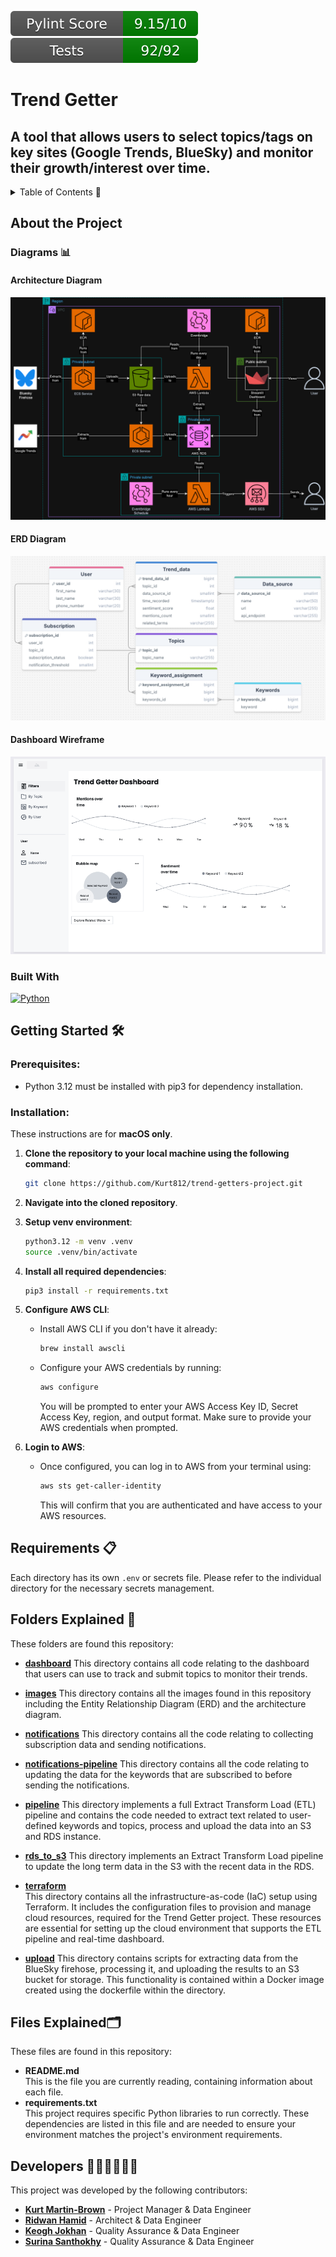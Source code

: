 ![Pylint Score](.github/badges/pylint.svg) 
![Passing Tests](.github/badges/test.svg)

# Trend Getter
## A tool that allows users to select topics/tags on key sites (Google Trends, BlueSky) and monitor their growth/interest over time.

<details>
  <summary>Table of Contents 📝</summary>
  <ol>
    <li>
      <a href="#about-the-project-">About The Project</a>
      <ul>
        <li><a href="#diagrams-">Diagrams</a></li>
        <li><a href="#built-with">Built With</a></li>
      </ul>
    </li>
    <li>
      <a href="getting-started">Getting Started</a>
      <ul>
        <li><a href="#prerequisites">Prerequisites</a></li>
        <li><a href="#installation">Installation</a></li>
      </ul>
    </li>
    <li>
      <a href="#requirements-">Requirements</a>
    </li>
    <li>
      <a href="#folders-explained-">Folders Explained</a>
    </li>
    <li>
      <a href="files-explained">Files Explained</a>
    </li>
    <li>
      <a href="#developers-">Developers</a>
    </li>
  </ol>
</details>

## About the Project


### Diagrams 📊

#### Architecture Diagram

![Architecture Diagram](/images/trendgineers.drawio.png)

#### ERD Diagram

![ERD Diagram](/images/ERD-diagram.png)

#### Dashboard Wireframe

![Dashboard Wireframe](/images/dashboard_wireframe.png)

### Built With
 [![Python][Python.com]][Python-url]


## Getting Started 🛠️

### Prerequisites:
- Python 3.12 must be installed with pip3 for dependency installation.  

### Installation:
These instructions are for **macOS only**.

1. **Clone the repository to your local machine using the following command**:
    ```sh
    git clone https://github.com/Kurt812/trend-getters-project.git
    ```
2. **Navigate into the cloned repository**.
3. **Setup venv environment**:
    ```zsh
    python3.12 -m venv .venv
    source .venv/bin/activate
    ```
4. **Install all required dependencies**:
    ```sh
    pip3 install -r requirements.txt
    ```
5. **Configure AWS CLI**:
    - Install AWS CLI if you don't have it already:
        ```sh
        brew install awscli
        ```
    - Configure your AWS credentials by running:
        ```sh
        aws configure
        ```
      You will be prompted to enter your AWS Access Key ID, Secret Access Key, region, and output format. Make sure to provide your AWS credentials when prompted.

7. **Login to AWS**:
    - Once configured, you can log in to AWS from your terminal using:
        ```sh
        aws sts get-caller-identity
        ```
      This will confirm that you are authenticated and have access to your AWS resources.

## Requirements 📋
Each directory has its own `.env` or secrets file. Please refer to the individual directory for the necessary secrets management.

   
## Folders Explained 📁
These folders are found this repository:    

- **[dashboard](https://github.com/Kurt812/trend-getters-project/tree/main/dashboard)** 
This directory contains all code relating to the dashboard that users can use to track and submit topics to monitor their trends.

- **[images](https://github.com/Kurt812/trend-getters-project/tree/main/images)**
This directory contains all the images found in this repository including the Entity Relationship Diagram (ERD) and the architecture diagram.

- **[notifications](https://github.com/Kurt812/trend-getters-project/tree/main/notifications)**
This directory contains all the code relating to collecting subscription data and sending notifications.

- **[notifications-pipeline](https://github.com/Kurt812/trend-getters-project/tree/main/notifications-pipeline)**
This directory contains all the code relating to updating the data for the keywords that are subscribed to before sending the notifications.
   
- **[pipeline](https://github.com/Kurt812/trend-getters-project/tree/main/pipeline)**
This directory implements a full Extract Transform Load (ETL) pipeline and contains the code needed to extract text related to user-defined keywords and topics, process and upload the data into an S3 and RDS instance.

- **[rds_to_s3](https://github.com/Kurt812/trend-getters-project/tree/main/rds_to_s3)**
This directory implements an Extract Transform Load pipeline to update the long term data in the S3 with the recent data in the RDS.

- **[terraform](https://github.com/Kurt812/trend-getters-project/tree/main/terraform)**  
This directory contains all the infrastructure-as-code (IaC) setup using Terraform. It includes the configuration files to provision and manage cloud resources, required for the Trend Getter project. These resources are essential for setting up the cloud environment that supports the ETL pipeline and real-time dashboard.
  
- **[upload](https://github.com/Kurt812/trend-getters-project/tree/main/upload)**
This directory contains scripts for extracting data from the BlueSky firehose, processing it, and uploading the results to an S3 bucket for storage. This functionality is contained within a Docker image created using the dockerfile within the directory.

## Files Explained🗂️
These files are found in this repository:
- **README.md**  
  This is the file you are currently reading, containing information about each file.   
- **requirements.txt**  
  This project requires specific Python libraries to run correctly. These dependencies are listed in this file and are needed to ensure your environment matches the project's environment requirements.


[Python.com]: https://img.shields.io/badge/python-3670A0?style=for-the-badge&logo=python&logoColor=ffdd54
[Python-url]: https://www.python.org/


## Developers 👨🏽‍💻👩🏽‍💻
This project was developed by the following contributors:

- **[Kurt Martin-Brown](https://github.com/Kurt812)** - Project Manager & Data Engineer
- **[Ridwan Hamid](https://github.com/RidwanHamid501)** - Architect & Data Engineer
- **[Keogh Jokhan](https://github.com/keoghrmj)** - Quality Assurance & Data Engineer
- **[Surina Santhokhy](https://github.com/SurinaCS)** - Quality Assurance & Data Engineer
